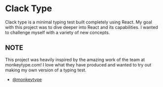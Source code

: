# Clack Type

Clack type is a minimal typing test built completely using React. My goal with this project was to dive deeper into React and its capabilities. I wanted to challenge myself with a variety of new concepts.

## NOTE

This project was heavily inspired by the amazing work of the team at monkeytype.com! I love what they have produced and wanted to try out making my own version of a typing test.

- [@monkeytype](https://monkeytype.com)
